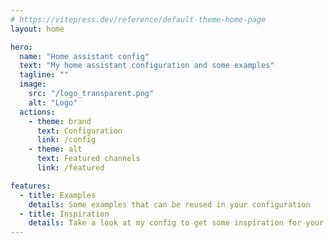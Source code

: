 ```yaml
---
# https://vitepress.dev/reference/default-theme-home-page
layout: home

hero:
  name: "Home assistant config"
  text: "My home assistant configuration and some examples"
  tagline: ""
  image: 
    src: "/logo_transparent.png"
    alt: "Logo"
  actions:
    - theme: brand
      text: Configuration
      link: /config
    - theme: alt
      text: Featured channels
      link: /featured

features:
  - title: Examples
    details: Some examples that can be reused in your configuration
  - title: Inspiration
    details: Take a look at my config to get some inspiration for your own
---
```


